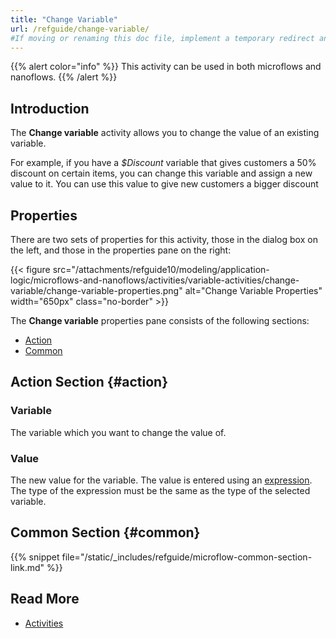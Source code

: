 ```yaml
---
title: "Change Variable"
url: /refguide/change-variable/
#If moving or renaming this doc file, implement a temporary redirect and let the respective team know they should update the URL in the product. See Mapping to Products for more details.
---
```


{{% alert color="info" %}}
This activity can be used in both microflows and nanoflows.
{{% /alert %}}

## Introduction

The **Change variable** activity allows you to change the value of an existing variable. 

For example, if you have a *$Discount* variable that gives customers a 50% discount on certain items, you can change this variable and assign a new value to it. You can use this value to give new customers a bigger discount

## Properties

There are two sets of properties for this activity, those in the dialog box on the left, and those in the properties pane on the right:

{{< figure src="/attachments/refguide10/modeling/application-logic/microflows-and-nanoflows/activities/variable-activities/change-variable/change-variable-properties.png" alt="Change Variable Properties" width="650px" class="no-border" >}}

The **Change variable** properties pane consists of the following sections:

* [Action](#action)
* [Common](#common)

## Action Section {#action}

### Variable

The variable which you want to change the value of.

### Value

The new value for the variable. The value is entered using an [expression](/refguide/expressions/). The type of the expression must be the same as the type of the selected variable.

## Common Section {#common}

{{% snippet file="/static/_includes/refguide/microflow-common-section-link.md" %}}

## Read More

* [Activities](/refguide/activities/)
